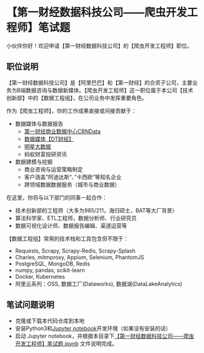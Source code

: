 # 【第一财经数据科技公司——爬虫开发工程师】笔试题

小伙伴你好！欢迎申请【第一财经数据科技公司】的【爬虫开发工程师】职位。

## 职位说明

【第一财经数据科技公司】是【阿里巴巴】和【第一财经】的合资子公司，主要业务为B端数据咨询与数据新媒体。【爬虫开发工程师】这一职位属于本公司【技术创新部】中的【数据工程组】，在公司业务中发挥重要角色。   

作为【爬虫工程师】，你的工作成果直接或间接贡献于：   
- 数据媒体与数据报告
    - [第一财经商业数据中心CBNData](https://www.cbndata.com)   
    - [数据媒体【DT财经】](https://www.dtcj.com/)
    - [明星大数据](https://cbndata.com/star-rank/)
    - 蚂蚁财富投研资讯
- 数据建模与挖掘
    - 商业咨询与运营策略制定
    - 客户涵盖”阿迪达斯“、”卡西欧“等知名企业
    - 跨领域数据数据服务（城市与商业数据）

在这里，你将与以下部门的同事一起合作：   
- 技术创新部的工程师（大多为985/211，海归硕士，BAT等大厂背景）
- 算法科学家、ETL工程师，数据分析师、行业研究员
- 数据可视化设计师、数据报告编辑、渠道运营等

【数据工程组】常用的技术栈和工具包含但不限于：
- Requests, Scrapy, Scrapy-Redis, Scrapy-Splash
- Charles, mitmproxy, Appium, Selenium, PhantomJS
- PostgreSQL, MongoDB, Redis
- numpy, pandas, scikit-learn
- Docker, Kubernetes
- 阿里云系列：OSS, 数据工厂(Dataworks), 数据湖(DataLakeAnalytics)

## 笔试问题说明

- 克隆或下载本代码仓库到本地
- 安装Python3和[Jupyter notebook](https://jupyter.org)开发环境（如果没有安装的话）
- 启动 Jupyter notebook，并根据本目录下[【第一财经数据科技公司——爬虫开发工程师】笔试题.ipynb](https://github.com/TapasTech/spider-developer-interview/blob/master/%E3%80%90%E7%AC%AC%E4%B8%80%E8%B4%A2%E7%BB%8F%E6%95%B0%E6%8D%AE%E7%A7%91%E6%8A%80%E5%85%AC%E5%8F%B8%E2%80%94%E2%80%94%E7%88%AC%E8%99%AB%E5%BC%80%E5%8F%91%E5%B7%A5%E7%A8%8B%E5%B8%88%E3%80%91%E7%AC%94%E8%AF%95%E9%A2%98.ipynb)
文件说明完成。